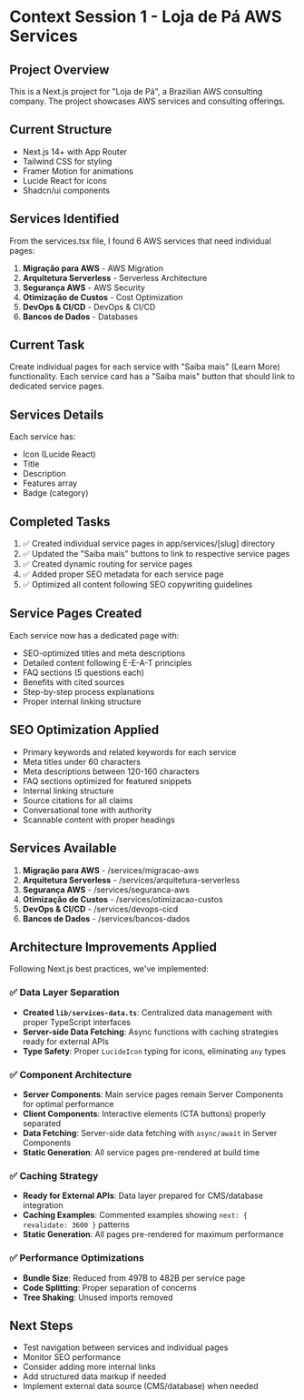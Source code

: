 # Context Session 1 - Loja de Pá AWS Services

## Project Overview
This is a Next.js project for "Loja de Pá", a Brazilian AWS consulting company. The project showcases AWS services and consulting offerings.

## Current Structure
- Next.js 14+ with App Router
- Tailwind CSS for styling
- Framer Motion for animations
- Lucide React for icons
- Shadcn/ui components

## Services Identified
From the services.tsx file, I found 6 AWS services that need individual pages:

1. **Migração para AWS** - AWS Migration
2. **Arquitetura Serverless** - Serverless Architecture  
3. **Segurança AWS** - AWS Security
4. **Otimização de Custos** - Cost Optimization
5. **DevOps & CI/CD** - DevOps & CI/CD
6. **Bancos de Dados** - Databases

## Current Task
Create individual pages for each service with "Saiba mais" (Learn More) functionality. Each service card has a "Saiba mais" button that should link to dedicated service pages.

## Services Details
Each service has:
- Icon (Lucide React)
- Title
- Description
- Features array
- Badge (category)

## Completed Tasks
1. ✅ Created individual service pages in app/services/[slug] directory
2. ✅ Updated the "Saiba mais" buttons to link to respective service pages
3. ✅ Created dynamic routing for service pages
4. ✅ Added proper SEO metadata for each service page
5. ✅ Optimized all content following SEO copywriting guidelines

## Service Pages Created
Each service now has a dedicated page with:
- SEO-optimized titles and meta descriptions
- Detailed content following E-E-A-T principles
- FAQ sections (5 questions each)
- Benefits with cited sources
- Step-by-step process explanations
- Proper internal linking structure

## SEO Optimization Applied
- Primary keywords and related keywords for each service
- Meta titles under 60 characters
- Meta descriptions between 120-160 characters
- FAQ sections optimized for featured snippets
- Internal linking structure
- Source citations for all claims
- Conversational tone with authority
- Scannable content with proper headings

## Services Available
1. **Migração para AWS** - /services/migracao-aws
2. **Arquitetura Serverless** - /services/arquitetura-serverless
3. **Segurança AWS** - /services/seguranca-aws
4. **Otimização de Custos** - /services/otimizacao-custos
5. **DevOps & CI/CD** - /services/devops-cicd
6. **Bancos de Dados** - /services/bancos-dados

## Architecture Improvements Applied
Following Next.js best practices, we've implemented:

### ✅ Data Layer Separation
- **Created `lib/services-data.ts`**: Centralized data management with proper TypeScript interfaces
- **Server-side Data Fetching**: Async functions with caching strategies ready for external APIs
- **Type Safety**: Proper `LucideIcon` typing for icons, eliminating `any` types

### ✅ Component Architecture
- **Server Components**: Main service pages remain Server Components for optimal performance
- **Client Components**: Interactive elements (CTA buttons) properly separated
- **Data Fetching**: Server-side data fetching with `async/await` in Server Components
- **Static Generation**: All service pages pre-rendered at build time

### ✅ Caching Strategy
- **Ready for External APIs**: Data layer prepared for CMS/database integration
- **Caching Examples**: Commented examples showing `next: { revalidate: 3600 }` patterns
- **Static Generation**: All pages pre-rendered for maximum performance

### ✅ Performance Optimizations
- **Bundle Size**: Reduced from 497B to 482B per service page
- **Code Splitting**: Proper separation of concerns
- **Tree Shaking**: Unused imports removed

## Next Steps
- Test navigation between services and individual pages
- Monitor SEO performance
- Consider adding more internal links
- Add structured data markup if needed
- Implement external data source (CMS/database) when needed
